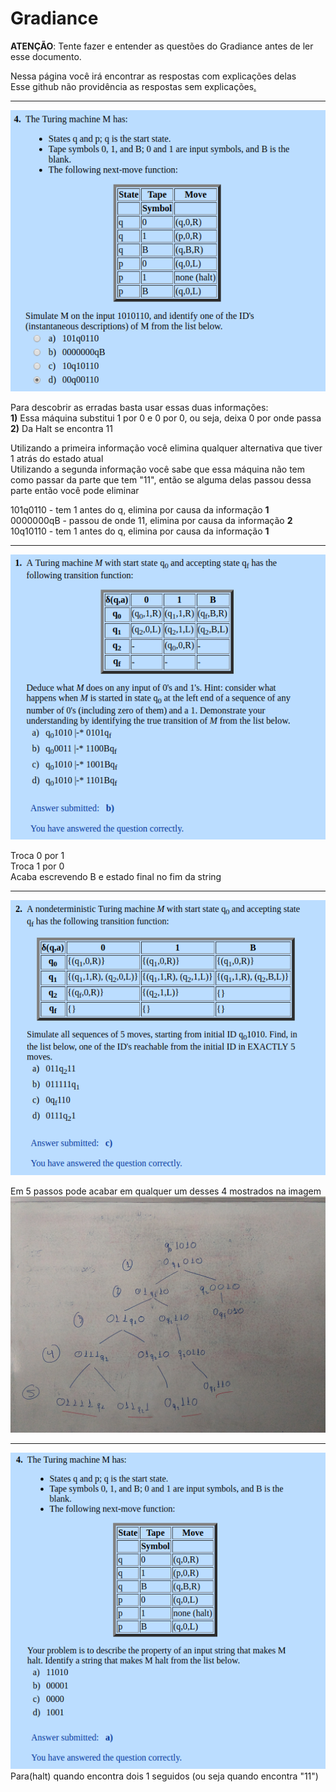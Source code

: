 # Gradiance
**ATENÇÃO**: Tente fazer e entender as questões do Gradiance antes de ler esse documento.  

Nessa página você irá encontrar as respostas com explicações delas  
Esse github não providência as respostas sem explicações[.](https://github.com/thiagola92/PUC-INF1015/tree/0a21d31cd10dd1b2e7df2e0877fe30bb70401440/Gradiance)  

---

![4](4.png)  

Para descobrir as erradas basta usar essas duas informações:  
**1)** Essa máquina substitui 1 por 0 e 0 por 0, ou seja, deixa 0 por onde passa  
**2)** Da Halt se encontra 11  

Utilizando a primeira informação você elimina qualquer alternativa que tiver 1 atrás do estado atual  
Utilizando a segunda informação você sabe que essa máquina não tem como passar da parte que tem "11", então se alguma delas passou dessa parte então você pode eliminar  

101q0110 - tem 1 antes do q, elimina por causa da informação **1**  
0000000qB - passou de onde 11, elimina por causa da informação **2**  
10q10110 - tem 1 antes do q, elimina por causa da informação **1**    

---

![1](1.png)  

Troca 0 por 1  
Troca 1 por 0  
Acaba escrevendo B e estado final no fim da string

---  

![2](2.png)  

Em 5 passos pode acabar em qualquer um desses 4 mostrados na imagem  
![5](5.jpg)  

---  

![3](3.png)  
Para(halt) quando encontra dois 1 seguidos (ou seja quando encontra "11")  
